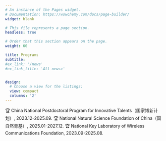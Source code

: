 ```yaml
---
# An instance of the Pages widget.
# Documentation: https://wowchemy.com/docs/page-builder/
widget: blank

# This file represents a page section.
headless: true

# Order that this section appears on the page.
weight: 60

title: Programs
subtitle:
#ex_link: '/news'  
#ex_link_title: 'All news»'  


design:
  # Choose a view for the listings:
  view: compact
  columns: '2'
---
```


🏆 China National Postdoctoral Program for Innovative Talents（国家博新计划）, 2023.12-2025.09.
🏆 National Natural Science Foundation of China（国自然青基）, 2025.01-2027.12.
🏆 National Key Laboratory of Wireless Communications Foundation, 2023.09-2025.08.
